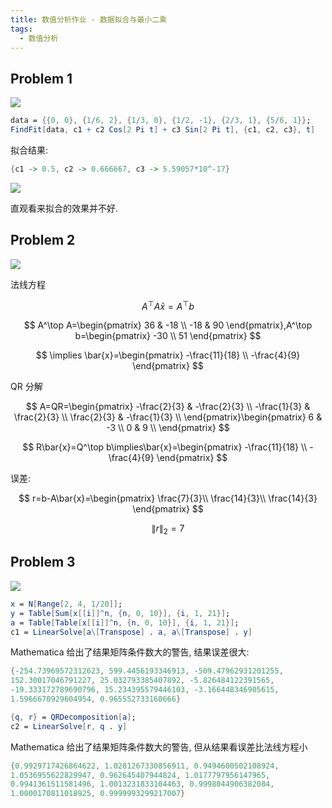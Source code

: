 ```yaml
---
title: 数值分析作业 - 数据拟合与最小二乘
tags:
  - 数值分析
---
```


## Problem 1

![](https://img.duanyll.com/img/20230515085429.png)

```mathematica
data = {{0, 0}, {1/6, 2}, {1/3, 0}, {1/2, -1}, {2/3, 1}, {5/6, 1}};
FindFit[data, c1 + c2 Cos[2 Pi t] + c3 Sin[2 Pi t], {c1, c2, c3}, t]
```

拟合结果:

```mathematica
{c1 -> 0.5, c2 -> 0.666667, c3 -> 5.59057*10^-17}
```

![](https://img.duanyll.com/img/20230515091121.png)

直观看来拟合的效果并不好.

## Problem 2

![](https://img.duanyll.com/img/20230515092655.png)

法线方程

$$
A^\top A\bar{x}=A^\top b
$$

$$
A^\top A=\begin{pmatrix}
    36 & -18 \\
    -18 & 90
\end{pmatrix},A^\top b=\begin{pmatrix}
    -30 \\ 51
\end{pmatrix}
$$

$$
\implies \bar{x}=\begin{pmatrix}
    -\frac{11}{18} \\ -\frac{4}{9}
\end{pmatrix}
$$

QR 分解

$$
A=QR=\begin{pmatrix}
    -\frac{2}{3} & -\frac{2}{3} \\
    -\frac{1}{3} & \frac{2}{3} \\
    \frac{2}{3} & -\frac{1}{3} \\
\end{pmatrix}\begin{pmatrix}
    6 & -3 \\
    0 & 9 \\
\end{pmatrix}
$$

$$
R\bar{x}=Q^\top b\implies\bar{x}=\begin{pmatrix}
    -\frac{11}{18} \\ -\frac{4}{9}
\end{pmatrix}
$$

误差:

$$
r=b-A\bar{x}=\begin{pmatrix}
    \frac{7}{3}\\
    \frac{14}{3}\\
    \frac{14}{3}
\end{pmatrix}
$$

$$
\|r\|_2=7
$$

## Problem 3

![](https://img.duanyll.com/img/20230515095207.png)

```mathematica
x = N[Range[2, 4, 1/20]];
y = Table[Sum[x[[i]]^n, {n, 0, 10}], {i, 1, 21}];
a = Table[Table[x[[i]]^n, {n, 0, 10}], {i, 1, 21}];
c1 = LinearSolve[a\[Transpose] . a, a\[Transpose] . y]
```

Mathematica 给出了结果矩阵条件数大的警告, 结果误差很大:

```mathematica
{-254.73969572312623, 599.4456193346913, -509.47962931201255,
152.30017046791227, 25.032793385407892, -5.826484122391565,
-19.333172789690796, 15.234395579446103, -3.166448346905615,
1.5966670929604954, 0.965552733160666}
```

```mathematica
{q, r} = QRDecomposition[a];
c2 = LinearSolve[r, q . y]
```

Mathematica 给出了结果矩阵条件数大的警告, 但从结果看误差比法线方程小

```mathematica
{0.9929717426864622, 1.0281267330856911, 0.9494600502108924,
1.0536955622829947, 0.962645407944824, 1.0177797956147965,
0.9941361511581496, 1.0013231833104463, 0.9998044906382084,
1.0000170811018925, 0.9999993299217007}
```
